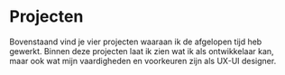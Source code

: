 
# Projecten

Bovenstaand vind je vier projecten waaraan ik de afgelopen tijd heb gewerkt. Binnen deze projecten laat ik zien wat ik als ontwikkelaar kan, maar ook wat mijn vaardigheden en voorkeuren zijn als UX-UI designer.



